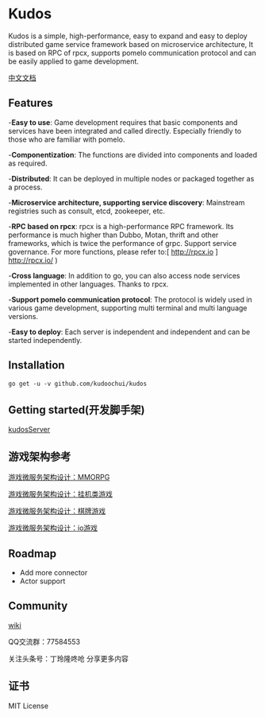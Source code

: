 # Kudos
Kudos is a simple, high-performance, easy to expand and easy to deploy distributed game service framework
based on microservice architecture, It is based on RPC of rpcx, supports pomelo communication protocol and
can be easily applied to game development.

[中文文档](Chinese.md)

## Features
-**Easy to use**: Game development requires that basic components and services have been integrated and called directly. Especially friendly to those who are familiar with pomelo.

-**Componentization**: The functions are divided into components and loaded as required.

-**Distributed**: It can be deployed in multiple nodes or packaged together as a process.

-**Microservice architecture, supporting service discovery**: Mainstream registries such as consult, etcd, zookeeper, etc.

-**RPC based on rpcx**: rpcx is a high-performance RPC framework. Its performance is much higher than Dubbo, Motan, thrift and other frameworks, which is twice the performance of grpc. Support service governance. For more functions, please refer to:[ http://rpcx.io ] http://rpcx.io/ )

-**Cross language**: In addition to go, you can also access node services implemented in other languages. Thanks to rpcx.

-**Support pomelo communication protocol**: The protocol is widely used in various game development, supporting multi terminal and multi language versions.

-**Easy to deploy**: Each server is independent and independent and can be started independently.

## Installation
`go get -u -v github.com/kudoochui/kudos`

## Getting started(开发脚手架)
[kudosServer](https://github.com/kudoochui/kudosServer)

## 游戏架构参考
[游戏微服务架构设计：MMORPG](https://www.toutiao.com/i6798800455955644935/)

[游戏微服务架构设计：挂机类游戏](https://www.toutiao.com/i6798814918574342660/)

[游戏微服务架构设计：棋牌游戏](https://www.toutiao.com/i6798815085935460876/)

[游戏微服务架构设计：io游戏](https://www.toutiao.com/i6798815271386612231/)

## Roadmap
- Add more connector
- Actor support

## Community
[wiki](https://github.com/kudoochui/kudos/wiki)

QQ交流群：77584553

关注头条号：丁玲隆咚呛
分享更多内容

## 证书
MIT License